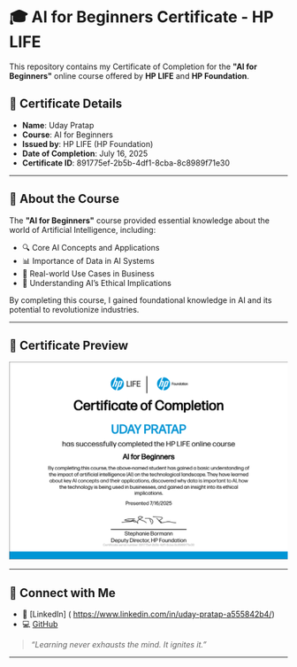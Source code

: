 # 🎓 AI for Beginners Certificate - HP LIFE

This repository contains my Certificate of Completion for the **"AI for Beginners"** online course offered by **HP LIFE** and **HP Foundation**.

## 📄 Certificate Details

- **Name**: Uday Pratap  
- **Course**: AI for Beginners  
- **Issued by**: HP LIFE (HP Foundation)  
- **Date of Completion**: July 16, 2025  
- **Certificate ID**: 891775ef-2b5b-4df1-8cba-8c8989f71e30  

---

## 📌 About the Course

The **"AI for Beginners"** course provided essential knowledge about the world of Artificial Intelligence, including:

- 🔍 Core AI Concepts and Applications  
- 📊 Importance of Data in AI Systems  
- 💼 Real-world Use Cases in Business  
- 🧠 Understanding AI’s Ethical Implications  

By completing this course, I gained foundational knowledge in AI and its potential to revolutionize industries.

---

## 🏅 Certificate Preview

![AI for Beginners Certificate](Screenshot%202025-07-16%20220143.png)

---

## 🔗 Connect with Me

- 💼 [LinkedIn] ( https://www.linkedin.com/in/uday-pratap-a555842b4/)
- 💻 [GitHub](https://github.com/UdayPratap0097)  

> _“Learning never exhausts the mind. It ignites it.”_

---

